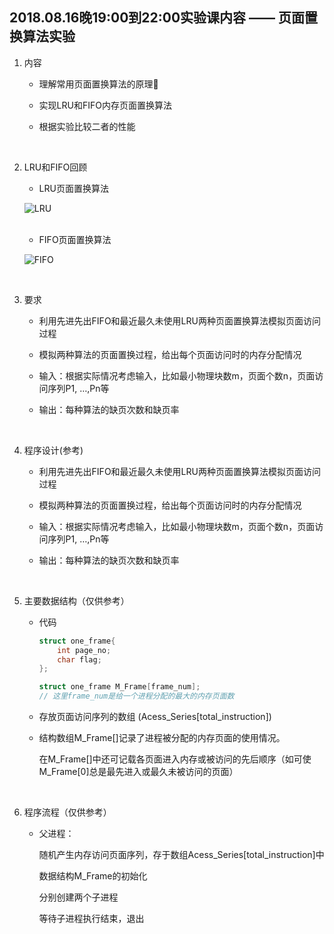 ##	2018.08.16晚19:00到22:00实验课内容 —— 页面置换算法实验

1.	内容

	*	理解常用页面置换算法的原理

	*	实现LRU和FIFO内存页面置换算法

	*	根据实验比较二者的性能

	<br>

2.	LRU和FIFO回顾

	*	LRU页面置换算法

	![LRU](https://github.com/jJayyyyyyy/USTC-2018-Summer-Course/blob/master/20180816/DailyTest/assets/LRU.png)

	<br>

	*	FIFO页面置换算法

	![FIFO](https://github.com/jJayyyyyyy/USTC-2018-Summer-Course/blob/master/20180816/DailyTest/assets/FIFO.png)

	<br>

3.	要求

	*	利用先进先出FIFO和最近最久未使用LRU两种页面置换算法模拟页面访问过程

	*	模拟两种算法的页面置换过程，给出每个页面访问时的内存分配情况

	*	输入：根据实际情况考虑输入，比如最小物理块数m，页面个数n，页面访问序列P1, …,Pn等

	*	输出：每种算法的缺页次数和缺页率

	<br>

4.	程序设计(参考)

	*	利用先进先出FIFO和最近最久未使用LRU两种页面置换算法模拟页面访问过程

	*	模拟两种算法的页面置换过程，给出每个页面访问时的内存分配情况

	*	输入：根据实际情况考虑输入，比如最小物理块数m，页面个数n，页面访问序列P1, …,Pn等

	*	输出：每种算法的缺页次数和缺页率

	<br>

5.	主要数据结构（仅供参考）

	*	代码
	    
	    ```c
		struct one_frame{
			int page_no;
			char flag;
		};

		struct one_frame M_Frame[frame_num];
		// 这里frame_num是给一个进程分配的最大的内存页面数 
		```

	*	存放页面访问序列的数组 (Acess_Series[total_instruction]) 

	*	结构数组M_Frame[]记录了进程被分配的内存页面的使用情况。

		在M_Frame[]中还可记载各页面进入内存或被访问的先后顺序（如可使M_Frame[0]总是最先进入或最久未被访问的页面）

	<br>

6.	程序流程（仅供参考）

	*	父进程： 

		随机产生内存访问页面序列，存于数组Acess_Series[total_instruction]中

		数据结构M_Frame的初始化

		分别创建两个子进程

		等待子进程执行结束，退出


